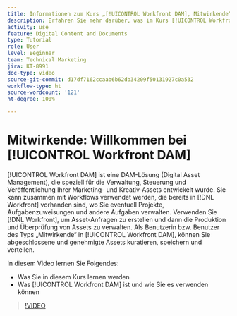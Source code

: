 ```yaml
---
title: Informationen zum Kurs „[!UICONTROL Workfront DAM], Mitwirkende“
description: Erfahren Sie mehr darüber, was im Kurs [!UICONTROL Workfront DAM], Mitwirkende“ behandelt wird.
activity: use
feature: Digital Content and Documents
type: Tutorial
role: User
level: Beginner
team: Technical Marketing
jira: KT-8991
doc-type: video
source-git-commit: d17df7162ccaab6b62db34209f50131927c0a532
workflow-type: ht
source-wordcount: '121'
ht-degree: 100%

---
```


# Mitwirkende: Willkommen bei [!UICONTROL Workfront DAM]

[!UICONTROL Workfront DAM] ist eine DAM-Lösung (Digital Asset Management), die speziell für die Verwaltung, Steuerung und Veröffentlichung Ihrer Marketing- und Kreativ-Assets entwickelt wurde. Sie kann zusammen mit Workflows verwendet werden, die bereits in [!DNL Workfront] vorhanden sind, wo Sie eventuell Projekte, Aufgabenzuweisungen und andere Aufgaben verwalten. Verwenden Sie [!DNL Workfront], um Asset-Anfragen zu erstellen und dann die Produktion und Überprüfung von Assets zu verwalten. Als Benutzerin bzw. Benutzer des Typs „Mitwirkende“ in [!UICONTROL Workfront DAM], können Sie abgeschlossene und genehmigte Assets kuratieren, speichern und verteilen.

In diesem Video lernen Sie Folgendes:

* Was Sie in diesem Kurs lernen werden
* Was [!UICONTROL Workfront DAM] ist und wie Sie es verwenden können

>[!VIDEO](https://video.tv.adobe.com/v/335251/?quality=12&learn=on&enablevpops)
